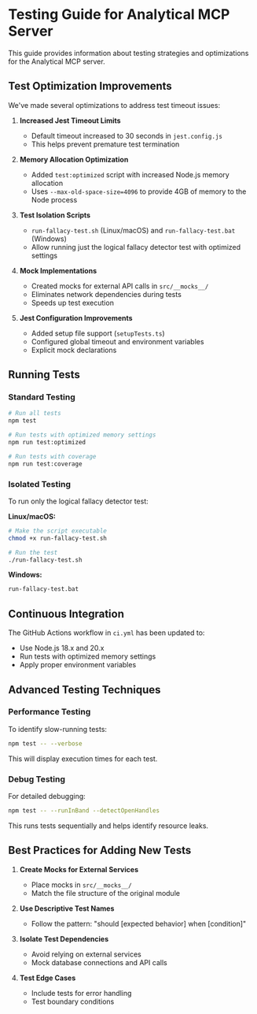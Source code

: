 # Testing Guide for Analytical MCP Server

This guide provides information about testing strategies and optimizations for the Analytical MCP server.

## Test Optimization Improvements

We've made several optimizations to address test timeout issues:

1. **Increased Jest Timeout Limits**
   - Default timeout increased to 30 seconds in `jest.config.js`
   - This helps prevent premature test termination

2. **Memory Allocation Optimization**
   - Added `test:optimized` script with increased Node.js memory allocation
   - Uses `--max-old-space-size=4096` to provide 4GB of memory to the Node process

3. **Test Isolation Scripts**
   - `run-fallacy-test.sh` (Linux/macOS) and `run-fallacy-test.bat` (Windows)
   - Allow running just the logical fallacy detector test with optimized settings

4. **Mock Implementations**
   - Created mocks for external API calls in `src/__mocks__/`
   - Eliminates network dependencies during tests
   - Speeds up test execution

5. **Jest Configuration Improvements**
   - Added setup file support (`setupTests.ts`)
   - Configured global timeout and environment variables
   - Explicit mock declarations

## Running Tests

### Standard Testing

```bash
# Run all tests
npm test

# Run tests with optimized memory settings
npm run test:optimized

# Run tests with coverage
npm run test:coverage
```

### Isolated Testing

To run only the logical fallacy detector test:

**Linux/macOS:**
```bash
# Make the script executable
chmod +x run-fallacy-test.sh

# Run the test
./run-fallacy-test.sh
```

**Windows:**
```bash
run-fallacy-test.bat
```

## Continuous Integration

The GitHub Actions workflow in `ci.yml` has been updated to:
- Use Node.js 18.x and 20.x
- Run tests with optimized memory settings
- Apply proper environment variables

## Advanced Testing Techniques

### Performance Testing

To identify slow-running tests:

```bash
npm test -- --verbose
```

This will display execution times for each test.

### Debug Testing

For detailed debugging:

```bash
npm test -- --runInBand --detectOpenHandles
```

This runs tests sequentially and helps identify resource leaks.

## Best Practices for Adding New Tests

1. **Create Mocks for External Services**
   - Place mocks in `src/__mocks__/`
   - Match the file structure of the original module

2. **Use Descriptive Test Names**
   - Follow the pattern: "should [expected behavior] when [condition]"

3. **Isolate Test Dependencies**
   - Avoid relying on external services
   - Mock database connections and API calls

4. **Test Edge Cases**
   - Include tests for error handling
   - Test boundary conditions
